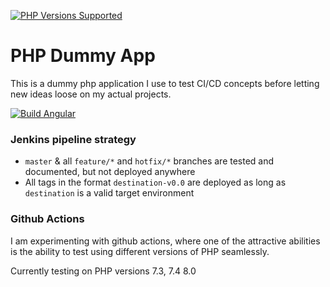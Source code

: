 <a href="#tada-php-support" title="PHP Versions Supported"><img alt="PHP Versions Supported" src="https://img.shields.io/badge/php-7.4%20to%208.0-777bb3.svg?logo=php&logoColor=white&labelColor=555555"></a>


# PHP Dummy App
This is a dummy php application I use to test CI/CD concepts before letting new ideas loose on my actual projects.

[![Build Angular](https://github.com/JoSSte/PHPDummyApp/actions/workflows/main.yml/badge.svg)](https://github.com/JoSSte/PHPDummyApp/actions/workflows/main.yml)

### Jenkins pipeline strategy
* `master` & all `feature/*` and `hotfix/*` branches are tested and documented, but not deployed anywhere
* All tags in the format `destination-v0.0` are deployed as long as `destination` is a valid target environment

### Github Actions
I am experimenting with github actions, where one of the attractive abilities is the ability to test using different versions of PHP seamlessly.  

Currently testing on PHP versions 7.3, 7.4 8.0
